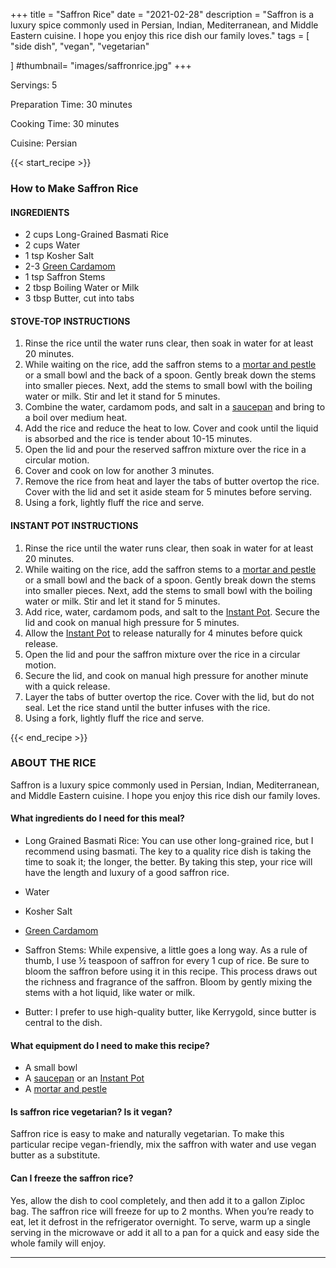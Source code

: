 
+++
title = "Saffron Rice"
date = "2021-02-28"
description = "Saffron is a luxury spice commonly used in Persian, Indian, Mediterranean, and Middle Eastern cuisine. I hope you enjoy this rice dish our family loves."
tags = [
    "side dish",
    "vegan",
    "vegetarian"
    
]
#thumbnail= "images/saffronrice.jpg"
+++

Servings: 5 <!--more-->

Preparation Time: 30 minutes 

Cooking Time: 30 minutes 

Cuisine: Persian 

{{< start_recipe >}}

### How to Make Saffron Rice 

#### INGREDIENTS 

* 2 cups Long-Grained Basmati Rice
* 2 cups Water 
* 1 tsp Kosher Salt 
* 2-3 [Green Cardamom](https://amzn.to/3rVRDr7)
* 1 tsp Saffron Stems
* 2 tbsp Boiling Water or Milk
* 3 tbsp Butter, cut into tabs

#### STOVE-TOP INSTRUCTIONS 

1. Rinse the rice until the water runs clear, then soak in water for at least 20 minutes. 
2. While waiting on the rice, add the saffron stems to a [mortar and pestle](https://amzn.to/3EdGnfY) or a small bowl and the back of a spoon. Gently break down the stems into smaller pieces. Next, add the stems to small bowl with the boiling water or milk. Stir and let it stand for 5 minutes.  
3. Combine the water, cardamom pods, and salt in a [saucepan](https://amzn.to/31jga13) and bring to a boil over medium heat.  
4. Add the rice and reduce the heat to low. Cover and cook until the liquid is absorbed and the rice is tender about 10-15 minutes.
5. Open the lid and pour the reserved saffron mixture over the rice in a circular motion. 
6. Cover and cook on low for another 3 minutes. 
7. Remove the rice from heat and layer the tabs of butter overtop the rice. Cover with the lid and set it aside steam for 5 minutes before serving. 
8. Using a fork, lightly fluff the rice and serve.

#### INSTANT POT INSTRUCTIONS 

1. Rinse the rice until the water runs clear, then soak in water for at least 20 minutes. 
2. While waiting on the rice, add the saffron stems to a [mortar and pestle](https://amzn.to/3EdGnfY) or a small bowl and the back of a spoon. Gently break down the stems into smaller pieces. Next, add the stems to small bowl with the boiling water or milk. Stir and let it stand for 5 minutes.   
3. Add rice, water, cardamom pods, and salt to the [Instant Pot](https://amzn.to/37WzcdO). Secure the lid and cook on manual high pressure for 5 minutes.
4. Allow the [Instant Pot](https://amzn.to/37WzcdO) to release naturally for 4 minutes before quick release.
5. Open the lid and pour the saffron mixture over the rice in a circular motion. 
6. Secure the lid, and cook on manual high pressure for another minute with a quick release. 
7. Layer the tabs of butter overtop the rice. Cover with the lid, but do not seal. Let the rice stand until the butter infuses with the rice. 
8. Using a fork, lightly fluff the rice and serve.

{{< end_recipe >}}

### ABOUT THE RICE  

Saffron is a luxury spice commonly used in Persian, Indian, Mediterranean, and Middle Eastern cuisine. I hope you enjoy this rice dish our family loves.

#### What ingredients do I need for this meal?

* Long Grained Basmati Rice: You can use other long-grained rice, but I recommend using basmati. The key to a quality rice dish is taking the time to soak it; the longer, the better. By taking this step, your rice will have the length and luxury of a good saffron rice. 

* Water 

* Kosher Salt 

* [Green Cardamom](https://amzn.to/3rVRDr7)

* Saffron Stems: While expensive, a little goes a long way. As a rule of thumb, I use ½ teaspoon of saffron for every 1 cup of rice. Be sure to bloom the saffron before using it in this recipe. This process draws out the richness and fragrance of the saffron. Bloom by gently mixing the stems with a hot liquid, like water or milk. 

* Butter: I prefer to use high-quality butter, like Kerrygold, since butter is central to the dish. 

#### What equipment do I need to make this recipe?

* A small bowl 
* A [saucepan](https://amzn.to/31jga13) or an [Instant Pot](https://amzn.to/37WzcdO)
* A [mortar and pestle](https://amzn.to/3EdGnfY) 

#### Is saffron rice vegetarian? Is it vegan?

Saffron rice is easy to make and naturally vegetarian. To make this particular recipe vegan-friendly, mix the saffron with water and use vegan butter as a substitute. 

#### Can I freeze the saffron rice?

Yes, allow the dish to cool completely, and then add it to a gallon Ziploc bag. The saffron rice will freeze for up to 2 months. When you’re ready to eat, let it defrost in the refrigerator overnight. To serve, warm up a single serving in the microwave or add it all to a pan for a quick and easy side the whole family will enjoy.
 
---- 
